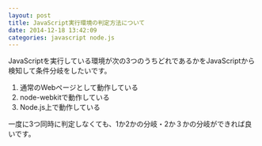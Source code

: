 ```yaml
---
layout: post
title: JavaScript実行環境の判定方法について
date: 2014-12-18 13:42:09
categories: javascript node.js
---
```

<!-- {% raw %} -->
<p>JavaScriptを実行している環境が次の3つのうちどれであるかをJavaScriptから検知して条件分岐をしたいです。</p>

<ol>
<li>通常のWebページとして動作している</li>
<li>node-webkitで動作している</li>
<li>Node.js上で動作している</li>
</ol>

<p>一度に3つ同時に判定しなくても、1か2かの分岐・2か３かの分岐ができれば良いです。</p>
<!-- {% endraw %} -->
